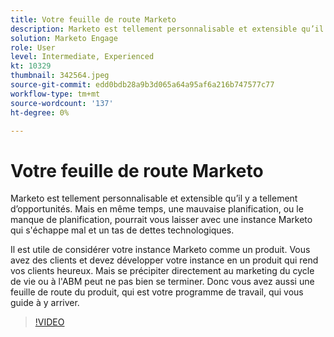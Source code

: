 ```yaml
---
title: Votre feuille de route Marketo
description: Marketo est tellement personnalisable et extensible qu’il y a tellement d’opportunités. Mais dans le même temps, une mauvaise planification, ou le manque de planification, pourrait vous laisser avec ... (Les descriptions doivent être comprises entre 60 et 160 caractères)
solution: Marketo Engage
role: User
level: Intermediate, Experienced
kt: 10329
thumbnail: 342564.jpeg
source-git-commit: edd0bdb28a9b3d065a64a95af6a216b747577c77
workflow-type: tm+mt
source-wordcount: '137'
ht-degree: 0%

---
```


# Votre feuille de route Marketo

Marketo est tellement personnalisable et extensible qu’il y a tellement d’opportunités. Mais en même temps, une mauvaise planification, ou le manque de planification, pourrait vous laisser avec une instance Marketo qui s&#39;échappe mal et un tas de dettes technologiques.

Il est utile de considérer votre instance Marketo comme un produit. Vous avez des clients et devez développer votre instance en un produit qui rend vos clients heureux. Mais se précipiter directement au marketing du cycle de vie ou à l&#39;ABM peut ne pas bien se terminer. Donc vous avez aussi une feuille de route du produit, qui est votre programme de travail, qui vous guide à y arriver.

>[!VIDEO](https://video.tv.adobe.com/v/342564/?quality=12&learn=on)
